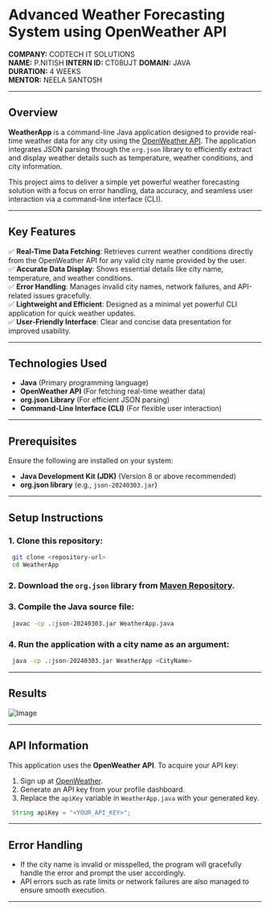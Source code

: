 # Advanced Weather Forecasting System using OpenWeather API

**COMPANY:** CODTECH IT SOLUTIONS  
**NAME:** P.NITISH
**INTERN ID:** CT08UJT 
**DOMAIN:** JAVA  
**DURATION:** 4 WEEKS  
**MENTOR:** NEELA SANTOSH  

---

## Overview
**WeatherApp** is a command-line Java application designed to provide real-time weather data for any city using the [OpenWeather API](https://openweathermap.org/). The application integrates JSON parsing through the `org.json` library to efficiently extract and display weather details such as temperature, weather conditions, and city information.

This project aims to deliver a simple yet powerful weather forecasting solution with a focus on error handling, data accuracy, and seamless user interaction via a command-line interface (CLI).

---

## Key Features
✅ **Real-Time Data Fetching**: Retrieves current weather conditions directly from the OpenWeather API for any valid city name provided by the user.  
✅ **Accurate Data Display**: Shows essential details like city name, temperature, and weather conditions.  
✅ **Error Handling**: Manages invalid city names, network failures, and API-related issues gracefully.  
✅ **Lightweight and Efficient**: Designed as a minimal yet powerful CLI application for quick weather updates.  
✅ **User-Friendly Interface**: Clear and concise data presentation for improved usability.  

---

## Technologies Used
- **Java** (Primary programming language)  
- **OpenWeather API** (For fetching real-time weather data)  
- **org.json Library** (For efficient JSON parsing)  
- **Command-Line Interface (CLI)** (For flexible user interaction)  

---

## Prerequisites
Ensure the following are installed on your system:
- **Java Development Kit (JDK)** (Version 8 or above recommended)
- **org.json library** (e.g., `json-20240303.jar`)

---

## Setup Instructions
### 1. Clone this repository:
```bash
 git clone <repository-url>
 cd WeatherApp
```

### 2. Download the `org.json` library from [Maven Repository](https://mvnrepository.com/artifact/org.json/json).

### 3. Compile the Java source file:
```bash
 javac -cp .:json-20240303.jar WeatherApp.java
```

### 4. Run the application with a city name as an argument:
```bash
 java -cp .:json-20240303.jar WeatherApp <CityName>
```

---

## Results
![Image](https://github.com/user-attachments/assets/24d89fca-ca50-40b3-a115-00fbb367c778)

---

## API Information
This application uses the **OpenWeather API**. To acquire your API key:
1. Sign up at [OpenWeather](https://home.openweathermap.org/users/sign_up).
2. Generate an API key from your profile dashboard.
3. Replace the `apiKey` variable in `WeatherApp.java` with your generated key.

```java
 String apiKey = "<YOUR_API_KEY>";
```

---

## Error Handling
- If the city name is invalid or misspelled, the program will gracefully handle the error and prompt the user accordingly.
- API errors such as rate limits or network failures are also managed to ensure smooth execution.

---

